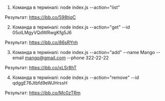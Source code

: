 1. Команда в терміналі: node index.js --action="list"

Результат: https://ibb.co/598tjqC

2. Команда в терміналі: node index.js --action="get" --id 05olLMgyVQdWRwgKfg5J6

Результат: https://ibb.co/86sRYnh

3. Команда в терміналі: node index.js --action="add" --name Mango --email mango@gmail.com --phone 322-22-22

Результат: https://ibb.co/xLSr8hT

4. Команда в терміналі: node index.js --action="remove" --id qdggE76Jtbfd9eWJHrssH

Результат: https://ibb.co/Mc0zTRm
